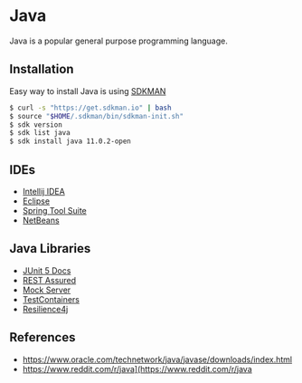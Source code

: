 # Java
Java is a popular general purpose programming language. 

## Installation
Easy way to install Java is using [SDKMAN](https://sdkman.io/)

``` bash
$ curl -s "https://get.sdkman.io" | bash
$ source "$HOME/.sdkman/bin/sdkman-init.sh"
$ sdk version
$ sdk list java
$ sdk install java 11.0.2-open
```

## IDEs
- [Intellij IDEA](https://www.jetbrains.com/idea/)
- [Eclipse](https://www.eclipse.org/downloads/packages/)
- [Spring Tool Suite](https://spring.io/tools/sts/all)
- [NetBeans](https://netbeans.org/)

## Java Libraries

- [JUnit 5 Docs](https://junit.org/junit5/docs/current/user-guide/)
- [REST Assured](https://github.com/rest-assured/rest-assured/wiki/Usage)
- [Mock Server](http://www.mock-server.com/)
- [TestContainers](https://www.testcontainers.org/)
- [Resilience4j](https://github.com/resilience4j/resilience4j)

## References
* <https://www.oracle.com/technetwork/java/javase/downloads/index.html>
* <https://www.reddit.com/r/java](https://www.reddit.com/r/java>
